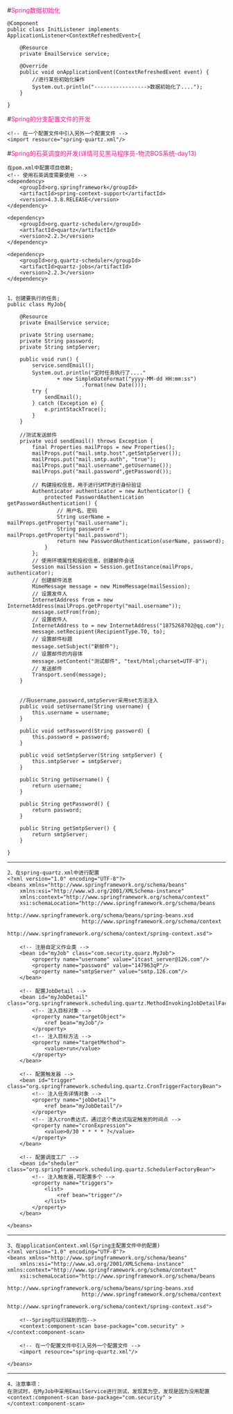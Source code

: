 #<font color="#FF1493">Spring数据初始化</font>

	@Component
	public class InitListener implements ApplicationListener<ContextRefreshedEvent>{
	
		@Resource
		private EmailService service;
		
		@Override
		public void onApplicationEvent(ContextRefreshedEvent event) {
			//进行某些初始化操作
			System.out.println("----------------->数据初始化了....");
		}
	
	}

#<font color="#FF1493">Spring的分支配置文件的开发</font>

	<!-- 在一个配置文件中引入另外一个配置文件 -->
	<import resource="spring-quartz.xml"/>

#<font color="#FF1493">Spring的石英调度的开发(详情可见黑马程序员-物流BOS系统-day13)</font>

	在pom.xml中配置项目依赖;
	<!-- 使用石英调度需要使用 -->
	<dependency>
		<groupId>org.springframework</groupId>
		<artifactId>spring-context-support</artifactId>
		<version>4.3.8.RELEASE</version>
	</dependency>

	<dependency>
		<groupId>org.quartz-scheduler</groupId>
		<artifactId>quartz</artifactId>
		<version>2.2.3</version>
	</dependency>

	<dependency>
		<groupId>org.quartz-scheduler</groupId>
		<artifactId>quartz-jobs</artifactId>
		<version>2.2.3</version>
	</dependency>


	1、创建要执行的任务;
	public class MyJob{

		@Resource
		private EmailService service;
	
		private String username;
		private String password;
		private String smtpServer;
	
		public void run() {
			service.sendEmail();
			System.out.println("定时任务执行了...."
					+ new SimpleDateFormat("yyyy-MM-dd HH:mm:ss")
							.format(new Date()));
			try {
				sendEmail();
			} catch (Exception e) {
				e.printStackTrace();
			}
		}
	
		//测试发送邮件
		private void sendEmail() throws Exception {
			final Properties mailProps = new Properties();
			mailProps.put("mail.smtp.host",getSmtpServer());
			mailProps.put("mail.smtp.auth", "true");
			mailProps.put("mail.username",getUsername());
			mailProps.put("mail.password",getPassword());
	
			// 构建授权信息，用于进行SMTP进行身份验证
			Authenticator authenticator = new Authenticator() {
				protected PasswordAuthentication getPasswordAuthentication() {
					// 用户名、密码
					String userName = mailProps.getProperty("mail.username");
					String password = mailProps.getProperty("mail.password");
					return new PasswordAuthentication(userName, password);
				}
			};
			// 使用环境属性和授权信息，创建邮件会话
			Session mailSession = Session.getInstance(mailProps, authenticator);
			// 创建邮件消息
			MimeMessage message = new MimeMessage(mailSession);
			// 设置发件人
			InternetAddress from = new InternetAddress(mailProps.getProperty("mail.username"));
			message.setFrom(from);
			// 设置收件人
			InternetAddress to = new InternetAddress("1875268702@qq.com");
			message.setRecipient(RecipientType.TO, to);
			// 设置邮件标题
			message.setSubject("新邮件");
			// 设置邮件的内容体
			message.setContent("测试邮件", "text/html;charset=UTF-8");
			// 发送邮件
			Transport.send(message);
		}
	

		//将username,password,smtpServer采用set方法注入
		public void setUsername(String username) {
			this.username = username;
		}
	
		public void setPassword(String password) {
			this.password = password;
		}
	
		public void setSmtpServer(String smtpServer) {
			this.smtpServer = smtpServer;
		}
	
		public String getUsername() {
			return username;
		}
	
		public String getPassword() {
			return password;
		}
	
		public String getSmtpServer() {
			return smtpServer;
		}
	
	}

---------------------------------------------------------------------------------

	2、在spring-quartz.xml中进行配置
	<?xml version="1.0" encoding="UTF-8"?>
	<beans xmlns="http://www.springframework.org/schema/beans"
		xmlns:xsi="http://www.w3.org/2001/XMLSchema-instance"
		xmlns:context="http://www.springframework.org/schema/context"
		xsi:schemaLocation="http://www.springframework.org/schema/beans 
							http://www.springframework.org/schema/beans/spring-beans.xsd
							http://www.springframework.org/schema/context
							http://www.springframework.org/schema/context/spring-context.xsd">
	
		<!-- 注册自定义作业类 -->
		<bean id="myJob" class="com.security.quarz.MyJob">
			<property name="username" value="itcast_server@126.com"/>
			<property name="password" value="147963qP"/>
			<property name="smtpServer" value="smtp.126.com"/>
		</bean>
		
		<!-- 配置JobDetail -->
		<bean id="myJobDetail" class="org.springframework.scheduling.quartz.MethodInvokingJobDetailFactoryBean">
			<!-- 注入目标对象 -->
			<property name="targetObject">
				<ref bean="myJob"/>
			</property>
			<!-- 注入目标方法 -->
			<property name="targetMethod">
				<value>run</value>
			</property>
		</bean>
		
		<!-- 配置触发器 -->
		<bean id="trigger" class="org.springframework.scheduling.quartz.CronTriggerFactoryBean">
			<!-- 注入任务详情对象 -->
			<property name="jobDetail">
				<ref bean="myJobDetail"/>
			</property>
			<!-- 注入cron表达式，通过这个表达式指定触发的时间点 -->
			<property name="cronExpression">
				<value>0/30 * * * * ?</value>
			</property>
		</bean>
		
		<!-- 配置调度工厂 -->
		<bean id="sheduler" class="org.springframework.scheduling.quartz.SchedulerFactoryBean">
			<!-- 注入触发器,可配置多个 -->
			<property name="triggers">
				<list>
					<ref bean="trigger"/>
				</list>
			</property>
		</bean>
		
	</beans>

------------------------------------------------------------------------------

	3、在applicationContext.xml(Spring主配置文件中的配置)
	<?xml version="1.0" encoding="UTF-8"?>
	<beans xmlns="http://www.springframework.org/schema/beans"
		xmlns:xsi="http://www.w3.org/2001/XMLSchema-instance" xmlns:context="http://www.springframework.org/schema/context"
		xsi:schemaLocation="http://www.springframework.org/schema/beans 
							http://www.springframework.org/schema/beans/spring-beans.xsd
							http://www.springframework.org/schema/context
							http://www.springframework.org/schema/context/spring-context.xsd">
		
		<!--Spring可以扫描到的包-->
		<context:component-scan base-package="com.security" ></context:component-scan>
		
		<!-- 在一个配置文件中引入另外一个配置文件 -->
		<import resource="spring-quartz.xml"/>
	
	</beans>

--------------------------------------------------------------------------------

	4、注意事项：
	在测试时，在MyJob中采用EmailService进行测试，发现其为空，发现是因为没用配置
	<context:component-scan base-package="com.security" ></context:component-scan>
	
	
	

		